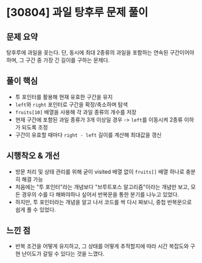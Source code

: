 # [30804] 과일 탕후루 문제 풀이

## 문제 요약
탕후루에 과일을 꽂는다.
단, 동시에 최대 2종류의 과일을 포함하는 연속된 구간이어야 하며, 그 구간 중 가장 긴 길이를 구하는 문제다.

## 풀이 핵심
- 투 포인터를 활용해 현재 유효한 구간을 유지
- `left`와 `right` 포인터로 구간을 확장/축소하며 탐색
- `fruits[10]` 배열을 사용해 각 과일 종류의 개수를 저장
- 현재 구간에 포함된 과일 종류가 3개 이상일 경우 -> `left`를 이동시켜 2종류 이하가 되도록 조정
- 구간이 유효할 때마다 `right - left` 길이를 계산해 최대값을 갱신

## 시행착오 & 개선
- 방문 처리 및 상태 관리를 위해 굳이 visited 배열 없이 `fruits[]` 배열 하나로 충분히 해결 가능
- 처음에는 "투 포인터"라는 개념보다 "브루트포스 알고리즘"이라는 개념만 보고, 모든 경우의 수를 다 해봐야하나 싶어서 반복문을 통한 분기를 나누고 있었다.
- 하지만, 투 포인터라는 개념을 알고 나서 코드를 싹 다시 짜보니, 중첩 반복문으로 쉽게 풀 수 있었다.

## 느낀 점
- 반복 조건을 어떻게 유지하고, 그 상태를 어떻게 추적할지에 따라 시간 복잡도와 구현 난이도가 갈릴 수 있다는 것을 느꼈다.